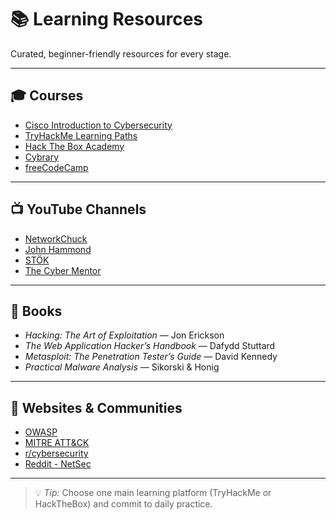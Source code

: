 # 📚 Learning Resources

Curated, beginner-friendly resources for every stage.

---

## 🎓 Courses
- [Cisco Introduction to Cybersecurity](https://www.netacad.com/courses/cybersecurity/introduction-cybersecurity)
- [TryHackMe Learning Paths](https://tryhackme.com/)
- [Hack The Box Academy](https://academy.hackthebox.com/)
- [Cybrary](https://www.cybrary.it/)
- [freeCodeCamp](https://www.freecodecamp.org/)

---

## 📺 YouTube Channels
- [NetworkChuck](https://www.youtube.com/c/NetworkChuck)
- [John Hammond](https://www.youtube.com/c/JohnHammond010)
- [STÖK](https://www.youtube.com/@stokfredrik)
- [The Cyber Mentor](https://www.youtube.com/c/TheCyberMentor)

---

## 📘 Books
- *Hacking: The Art of Exploitation* — Jon Erickson  
- *The Web Application Hacker’s Handbook* — Dafydd Stuttard  
- *Metasploit: The Penetration Tester’s Guide* — David Kennedy  
- *Practical Malware Analysis* — Sikorski & Honig  

---

## 🧠 Websites & Communities
- [OWASP](https://owasp.org/)
- [MITRE ATT&CK](https://attack.mitre.org/)
- [r/cybersecurity](https://www.reddit.com/r/cybersecurity/)
- [Reddit - NetSec](https://www.reddit.com/r/netsec/)

---

> 💡 *Tip:* Choose one main learning platform (TryHackMe or HackTheBox) and commit to daily practice.
